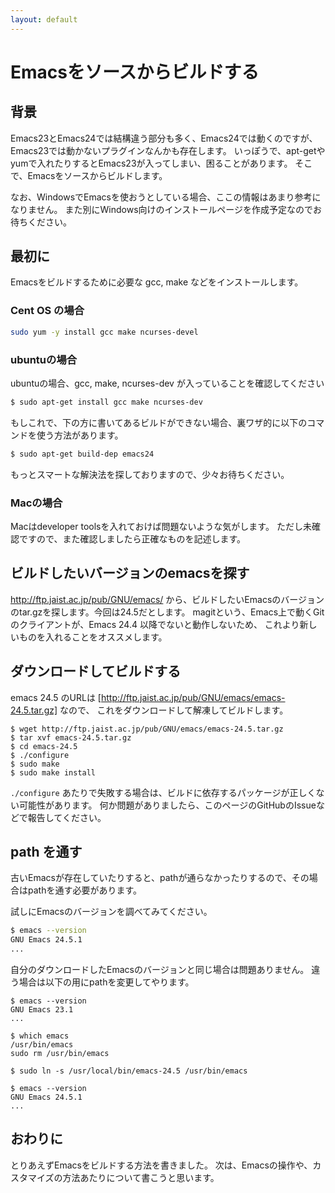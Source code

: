 ```yaml
---
layout: default
---
```


# Emacsをソースからビルドする

## 背景

Emacs23とEmacs24では結構違う部分も多く、Emacs24では動くのですが、Emacs23では動かないプラグインなんかも存在します。
いっぽうで、apt-getやyumで入れたりするとEmacs23が入ってしまい、困ることがあります。
そこで、Emacsをソースからビルドします。

なお、WindowsでEmacsを使おうとしている場合、ここの情報はあまり参考になりません。
また別にWindows向けのインストールページを作成予定なのでお待ちください。


## 最初に

Emacsをビルドするために必要な gcc, make などをインストールします。

### Cent OS の場合

```bash
sudo yum -y install gcc make ncurses-devel 
```

### ubuntuの場合

ubuntuの場合、gcc, make, ncurses-dev が入っていることを確認してください

```bash
$ sudo apt-get install gcc make ncurses-dev
```

もしこれで、下の方に書いてあるビルドができない場合、裏ワザ的に以下のコマンドを使う方法があります。

```bash
$ sudo apt-get build-dep emacs24
```

もっとスマートな解決法を探しておりますので、少々お待ちください。


### Macの場合

Macはdeveloper toolsを入れておけば問題ないような気がします。
ただし未確認ですので、また確認しましたら正確なものを記述します。


## ビルドしたいバージョンのemacsを探す

http://ftp.jaist.ac.jp/pub/GNU/emacs/ から、ビルドしたいEmacsのバージョンのtar.gzを探します。今回は24.5だとします。
magitという、Emacs上で動くGitのクライアントが、Emacs 24.4 以降でないと動作しないため、
これより新しいものを入れることをオススメします。


## ダウンロードしてビルドする

emacs 24.5 のURLは [http://ftp.jaist.ac.jp/pub/GNU/emacs/emacs-24.5.tar.gz]  なので、
これをダウンロードして解凍してビルドします。

```shell
$ wget http://ftp.jaist.ac.jp/pub/GNU/emacs/emacs-24.5.tar.gz 
$ tar xvf emacs-24.5.tar.gz 
$ cd emacs-24.5 
$ ./configure 
$ sudo make
$ sudo make install
```

`./configure` あたりで失敗する場合は、ビルドに依存するパッケージが正しくない可能性があります。
何か問題がありましたら、このページのGitHubのIssueなどで報告してください。


## path を通す

古いEmacsが存在していたりすると、pathが通らなかったりするので、その場合はpathを通す必要があります。

試しにEmacsのバージョンを調べてみてください。

```bash
$ emacs --version
GNU Emacs 24.5.1
...
```

自分のダウンロードしたEmacsのバージョンと同じ場合は問題ありません。
違う場合は以下の用にpathを変更してやります。

```shell
$ emacs --version
GNU Emacs 23.1
...

$ which emacs
/usr/bin/emacs
sudo rm /usr/bin/emacs

$ sudo ln -s /usr/local/bin/emacs-24.5 /usr/bin/emacs

$ emacs --version
GNU Emacs 24.5.1
...
```


## おわりに

とりあえずEmacsをビルドする方法を書きました。
次は、Emacsの操作や、カスタマイズの方法あたりについて書こうと思います。
